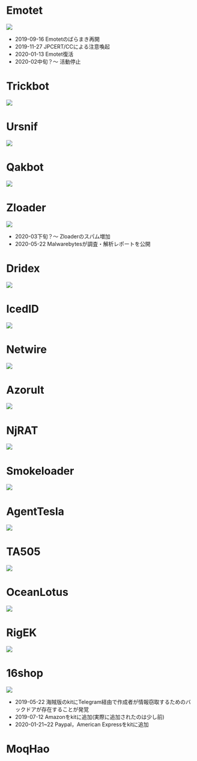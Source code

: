 # Emotet
![](https://github.com/mether049/Research/blob/master/Twitter/png/emotet.png)
- 2019-09-16 Emotetのばらまき再開
- 2019-11-27 JPCERT/CCによる注意喚起
- 2020-01-13 Emotet復活
- 2020-02中旬？～ 活動停止

# Trickbot
![](https://github.com/mether049/Research/blob/master/Twitter/png/Trickbot.png)

# Ursnif
![](https://github.com/mether049/Research/blob/master/Twitter/png/Ursnif.png)

# Qakbot
![](https://github.com/mether049/Research/blob/master/Twitter/png/Qakbot.png)

# Zloader
![](https://github.com/mether049/Research/blob/master/Twitter/png/Zloader.png)
- 2020-03下旬？～  Zloaderのスパム増加
- 2020-05-22 Malwarebytesが調査・解析レポートを公開

# Dridex
![](https://github.com/mether049/Research/blob/master/Twitter/png/Dridex.png)

# IcedID
![](https://github.com/mether049/Research/blob/master/Twitter/png/IcedID.png)

# Netwire
![](https://github.com/mether049/Research/blob/master/Twitter/png/Netwire.png)

# Azorult
![](https://github.com/mether049/Research/blob/master/Twitter/png/Azorult.png)

# NjRAT
![](https://github.com/mether049/Research/blob/master/Twitter/png/NjRAT.png)

# Smokeloader
![](https://github.com/mether049/Research/blob/master/Twitter/png/Smokeloader.png)

# AgentTesla
![](https://github.com/mether049/Research/blob/master/Twitter/png/AgentTesla.png)

# TA505
![](https://github.com/mether049/Research/blob/master/Twitter/png/TA505.png)

# OceanLotus
![](https://github.com/mether049/Research/blob/master/Twitter/png/OceanLotus.png)

# RigEK
![](https://github.com/mether049/Research/blob/master/Twitter/png/RigEK.png)

# 16shop
![](https://github.com/mether049/Research/blob/master/Twitter/png/16shop.png)
- 2019-05-22 海賊版のkitにTelegram経由で作成者が情報窃取するためのバックドアが存在することが発覚
- 2019-07-12 Amazonをkitに追加(実際に追加されたのは少し前)
- 2020-01-21~22 Paypal，American Expressをkitに追加

# MoqHao
![]()
